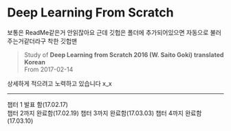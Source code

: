 # Deep Learning From Scratch


보통은 ReadMe같은거 안읽잖아요 근데 깃헙은 폴더에 추가되어있으면 자동으로 불러주는거같더라구 착한 깃헙맨

>Study of **Deep Learning from Scratch 2016 (W. Saito Goki) translated Korean**<br>
From 2017-02-14

상세하게 적으려고 노력하고 있습니다 x_x

-----------------

챕터 1 발표 함(17.02.17)<br>
챕터 2까지 완료함(17.02.19)
챕터 3까지 완료함(17.03.03)
챕터 4까지 완료함(17.03.10)
